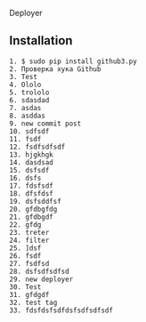  Deployer

Installation
------------

	1. $ sudo pip install github3.py
	2. Проверка хука Github
	3. Test
	4. Ololo
	5. trololo
	6. sdasdad
	7. asdas
	8. asddas
	9. new commit post
	10. sdfsdf
	11. fsdf
	12. fsdfsdfsdf
	13. hjgkhgk
	14. dasdsad
	15. dsfsdf
	16. dsfs
	17. fdsfsdf
	18. dfsfdsf
	19. dsfsddfsf
	20. gfdbgfdg
	21. gfdbgdf
	22. gfdg
	23. treter
	24. filter
	25. ]dsf
	26. fsdf
	27. fsdfsd
	28. dsfsdfsdfsd
	29. new deployer
	30. Test
	31. gfdgdf
	32. test tag
	33. fdsfdsfsdfdsfsdfsdfsdf
